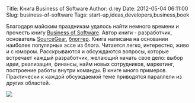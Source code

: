 Title: Книга Business of Software
Author: d.rey
Date: 2012-05-04 06:11:00
Slug: business-of-software
Tags: start-up,ideas,developers,business,book

Благодаря майским праздникам удалось найти немного времени и прочесть книгу [Business of Software](http://www.amazon.com/Business-Software-Experts-Voice-ebook/dp/B001D7JO0Q/). Автор книги - разработчик, основатель [SourceGear](http://www.sourcegear.com/), [блоггер](http://www.ericsink.com/). Книга написана на основании наиболее популярных эссе из блога. Читается легко, интерестно, живо и с юмором. Расскрываются и обсуждаются вопросы, которые встречает каждый разработчик, желающий начать свое дело: выбор идеи, реализация, финансы, найм новых сотрудников, маркетинг, построение работы внутри команды. В книге много примеров. Практически к каждой обсуждаемой теме приводятся параллели из других областей.

![](http://3.bp.blogspot.com/-4-iGxtV5jhE/T6NH6_Nu1GI/AAAAAAAAAgE/3GIE0YTK4X4/s1600/business-of-software.png)

